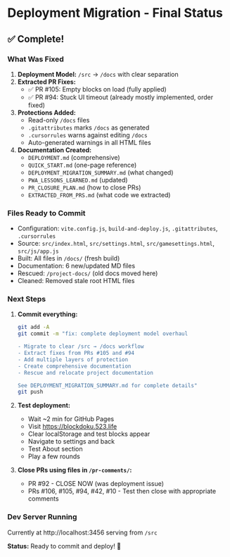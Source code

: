 # Deployment Migration - Final Status

## ✅ Complete!

### What Was Fixed
1. **Deployment Model:** `/src` → `/docs` with clear separation
2. **Extracted PR Fixes:**
   - ✅ PR #105: Empty blocks on load (fully applied)
   - ✅ PR #94: Stuck UI timeout (already mostly implemented, order fixed)
3. **Protections Added:**
   - Read-only `/docs` files
   - `.gitattributes` marks `/docs` as generated
   - `.cursorrules` warns against editing `/docs`
   - Auto-generated warnings in all HTML files
4. **Documentation Created:**
   - `DEPLOYMENT.md` (comprehensive)
   - `QUICK_START.md` (one-page reference)
   - `DEPLOYMENT_MIGRATION_SUMMARY.md` (what changed)
   - `PWA_LESSONS_LEARNED.md` (updated)
   - `PR_CLOSURE_PLAN.md` (how to close PRs)
   - `EXTRACTED_FROM_PRS.md` (what code we extracted)

### Files Ready to Commit
- Configuration: `vite.config.js`, `build-and-deploy.js`, `.gitattributes`, `.cursorrules`
- Source: `src/index.html`, `src/settings.html`, `src/gamesettings.html`, `src/js/app.js`
- Built: All files in `/docs/` (fresh build)
- Documentation: 6 new/updated MD files
- Rescued: `/project-docs/` (old docs moved here)
- Cleaned: Removed stale root HTML files

### Next Steps
1. **Commit everything:**
   ```bash
   git add -A
   git commit -m "fix: complete deployment model overhaul

   - Migrate to clear /src → /docs workflow
   - Extract fixes from PRs #105 and #94
   - Add multiple layers of protection
   - Create comprehensive documentation
   - Rescue and relocate project documentation
   
   See DEPLOYMENT_MIGRATION_SUMMARY.md for complete details"
   git push
   ```

2. **Test deployment:**
   - Wait ~2 min for GitHub Pages
   - Visit https://blockdoku.523.life
   - Clear localStorage and test blocks appear
   - Navigate to settings and back
   - Test About section
   - Play a few rounds

3. **Close PRs using files in `/pr-comments/`:**
   - PR #92 - CLOSE NOW (was deployment issue)
   - PRs #106, #105, #94, #42, #10 - Test then close with appropriate comments

### Dev Server Running
Currently at http://localhost:3456 serving from `/src`

**Status:** Ready to commit and deploy! 🚀
